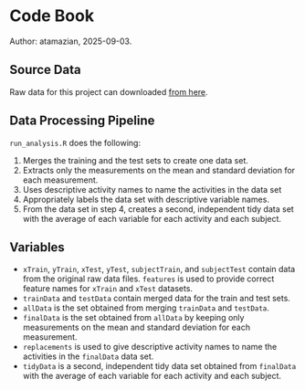 # Code Book
Author: atamazian, 2025-09-03.

##  Source Data
Raw data for this project can downloaded [from here](https://d396qusza40orc.cloudfront.net/getdata%2Fprojectfiles%2FUCI%20HAR%20Dataset.zip).

## Data Processing Pipeline
`run_analysis.R` does the following:

1. Merges the training and the test sets to create one data set.
2. Extracts only the measurements on the mean and standard deviation for each measurement. 
3. Uses descriptive activity names to name the activities in the data set
4. Appropriately labels the data set with descriptive variable names. 
5. From the data set in step 4, creates a second, independent tidy data set with the average of each variable for each activity and each subject.

## Variables
- `xTrain`, `yTrain`, `xTest`, `yTest`, `subjectTrain`, and `subjectTest` contain data from the original raw data files. `features` is used to provide correct feature names for `xTrain` and `xTest` datasets.
- `trainData` and `testData` contain merged data for the train and test sets.
- `allData` is the set obtained from merging `trainData` and `testData`.
- `finalData` is the set obtained from `allData` by keeping only measurements on the mean and standard deviation for each measurement.
- `replacements` is used to give descriptive activity names to name the activities in the `finalData` data set.
- `tidyData` is a second, independent tidy data set obtained from `finalData` with the average of each variable for each activity and each subject.
